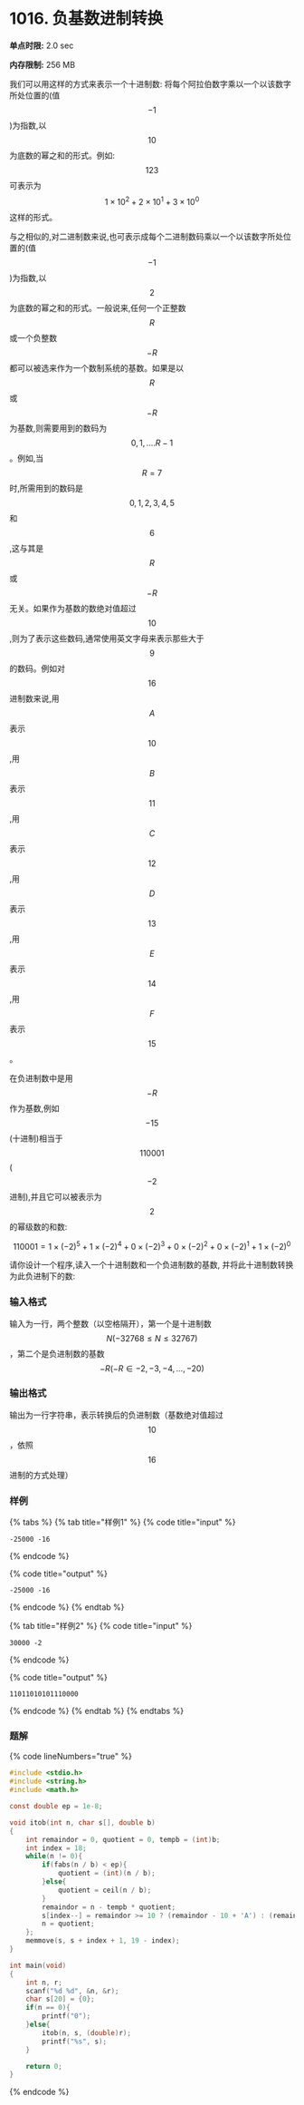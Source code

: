 # 1016. 负基数进制转换

**单点时限:** 2.0 sec

**内存限制:** 256 MB

我们可以用这样的方式来表示一个十进制数: 将每个阿拉伯数字乘以一个以该数字所处位置的(值$$-1$$ )为指数,以 $$10$$ 为底数的幂之和的形式。例如: $$123$$ 可表示为 $$1×10^2+2×10^1+3×10^0$$ 这样的形式。

与之相似的,对二进制数来说,也可表示成每个二进制数码乘以一个以该数字所处位置的(值$$−1$$ )为指数,以$$2$$ 为底数的幂之和的形式。一般说来,任何一个正整数 $$R$$ 或一个负整数 $$−R$$ 都可以被选来作为一个数制系统的基数。如果是以 $$R$$ 或 $$−R$$ 为基数,则需要用到的数码为$$0,1,....R−1$$ 。例如,当 $$R=7$$ 时,所需用到的数码是 $$0,1,2,3,4,5$$ 和 $$6$$ ,这与其是$$R$$ 或 $$−R$$ 无关。如果作为基数的数绝对值超过 $$10$$ ,则为了表示这些数码,通常使用英文字母来表示那些大于$$9$$ 的数码。例如对 $$16$$ 进制数来说,用 $$A$$ 表示 $$10$$ ,用$$B$$ 表示 $$11$$ ,用$$C$$ 表示 $$12$$ ,用$$D$$ 表示$$13$$ ,用$$E$$ 表示 $$14$$ ,用 $$F$$ 表示 $$15$$ 。

在负进制数中是用 $$−R$$ 作为基数,例如 $$−15$$ (十进制)相当于$$110001$$( $$−2$$ 进制),并且它可以被表示为 $$2$$ 的幂级数的和数:

$$110001=1×(−2)^5+1×(−2)^4+0×(−2)^3+0×(−2)^2+0×(−2)^1+1×(−2)^0$$

请你设计一个程序,读入一个十进制数和一个负进制数的基数, 并将此十进制数转换为此负进制下的数:

### 输入格式

输入为一行，两个整数（以空格隔开），第一个是十进制数$$N ( −32768≤N≤32767 )$$ ，第二个是负进制数的基数$$−R(−R∈−2,−3,−4,…,−20)$$

### 输出格式

输出为一行字符串，表示转换后的负进制数（基数绝对值超过$$10$$，依照$$16$$进制的方式处理）

### 样例

{% tabs %}
{% tab title="样例1" %}
{% code title="input" %}
```
-25000 -16
```
{% endcode %}

{% code title="output" %}
```
-25000 -16
```
{% endcode %}
{% endtab %}

{% tab title="样例2" %}
{% code title="input" %}
```
30000 -2
```
{% endcode %}

{% code title="output" %}
```
11011010101110000
```
{% endcode %}
{% endtab %}
{% endtabs %}

### 题解

{% code lineNumbers="true" %}
```c
#include <stdio.h>
#include <string.h>
#include <math.h>

const double ep = 1e-8;

void itob(int n, char s[], double b)
{ 
	int remaindor = 0, quotient = 0, tempb = (int)b;
	int index = 18;
	while(n != 0){
		if(fabs(n / b) < ep){
			quotient = (int)(n / b);
		}else{
			quotient = ceil(n / b);
		}
		remaindor = n - tempb * quotient;
		s[index--] = remaindor >= 10 ? (remaindor - 10 + 'A') : (remaindor + '0');
		n = quotient;	
	};
	memmove(s, s + index + 1, 19 - index);
}

int main(void)
{
	int n, r;
	scanf("%d %d", &n, &r);
	char s[20] = {0};
	if(n == 0){
		printf("0");
	}else{
		itob(n, s, (double)r);
		printf("%s", s);	
	}

	return 0;
}
```
{% endcode %}

